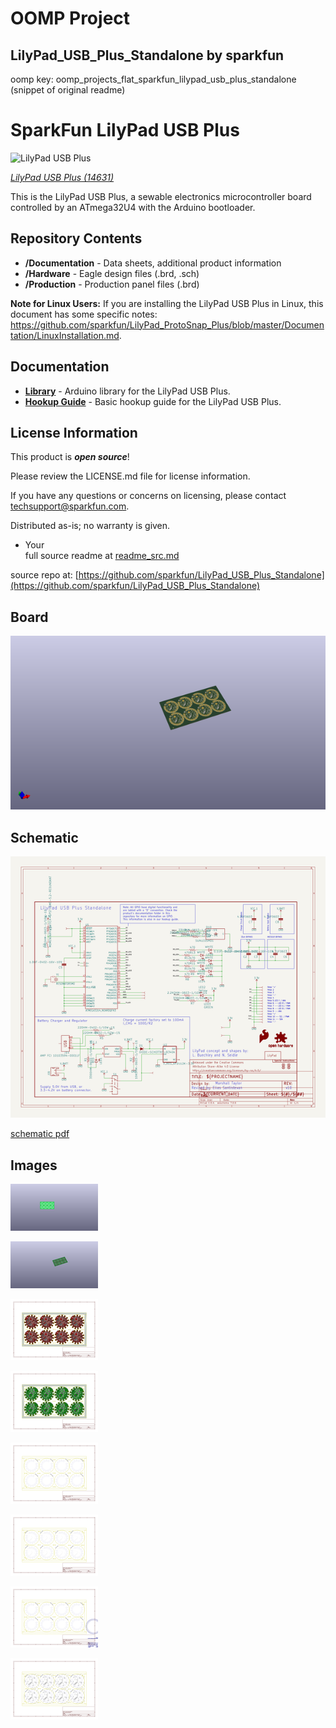 # OOMP Project  
## LilyPad_USB_Plus_Standalone  by sparkfun  
  
oomp key: oomp_projects_flat_sparkfun_lilypad_usb_plus_standalone  
(snippet of original readme)  
  
SparkFun LilyPad USB Plus  
========================================  
  
![LilyPad USB Plus](https://cdn.sparkfun.com/assets/parts/1/2/8/1/0/14631-Lilypad_USB_Plus-01.jpg)  
  
[*LilyPad USB Plus (14631)*](https://www.sparkfun.com/products/14631)  
  
This is the LilyPad USB Plus, a sewable electronics microcontroller board controlled by an ATmega32U4 with the Arduino bootloader.   
  
Repository Contents  
-------------------  
  
* **/Documentation** - Data sheets, additional product information  
* **/Hardware** - Eagle design files (.brd, .sch)  
* **/Production** - Production panel files (.brd)  
  
<b>Note for Linux Users:</b> If you are installing the LilyPad USB Plus in Linux, this document has some specific notes:  
<a href="https://github.com/sparkfun/LilyPad_ProtoSnap_Plus/blob/master/Documentation/LinuxInstallation.md">https://github.com/sparkfun/LilyPad_ProtoSnap_Plus/blob/master/Documentation/LinuxInstallation.md</a>.  
  
Documentation  
--------------  
* **[Library](https://github.com/sparkfun/LilyPad_USB_Plus_Standalone/tree/master/Libraries)** - Arduino library for the LilyPad USB Plus.  
* **[Hookup Guide](https://learn.sparkfun.com/tutorials/lilypad-usb-plus-hookup-guide)** - Basic hookup guide for the LilyPad USB Plus.  
  
License Information  
-------------------  
  
This product is _**open source**_!   
  
Please review the LICENSE.md file for license information.   
  
If you have any questions or concerns on licensing, please contact techsupport@sparkfun.com.  
  
Distributed as-is; no warranty is given.  
  
- Your  
  full source readme at [readme_src.md](readme_src.md)  
  
source repo at: [https://github.com/sparkfun/LilyPad_USB_Plus_Standalone](https://github.com/sparkfun/LilyPad_USB_Plus_Standalone)  
## Board  
  
[![working_3d.png](working_3d_600.png)](working_3d.png)  
## Schematic  
  
[![working_schematic.png](working_schematic_600.png)](working_schematic.png)  
  
[schematic pdf](working_schematic.pdf)  
## Images  
  
[![working_3D_bottom.png](working_3D_bottom_140.png)](working_3D_bottom.png)  
  
[![working_3D_top.png](working_3D_top_140.png)](working_3D_top.png)  
  
[![working_assembly_page_01.png](working_assembly_page_01_140.png)](working_assembly_page_01.png)  
  
[![working_assembly_page_02.png](working_assembly_page_02_140.png)](working_assembly_page_02.png)  
  
[![working_assembly_page_03.png](working_assembly_page_03_140.png)](working_assembly_page_03.png)  
  
[![working_assembly_page_04.png](working_assembly_page_04_140.png)](working_assembly_page_04.png)  
  
[![working_assembly_page_05.png](working_assembly_page_05_140.png)](working_assembly_page_05.png)  
  
[![working_assembly_page_06.png](working_assembly_page_06_140.png)](working_assembly_page_06.png)  
